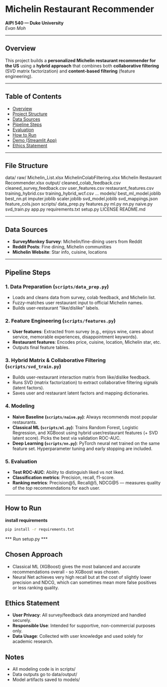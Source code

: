 # Michelin Restaurant Recommender

**AIPI 540 — Duke University**  
_Evan Moh_

---

## Overview

This project builds a **personalized Michelin restaurant recommender for the US** using a **hybrid approach** that combines both **collaborative filtering** (SVD matrix factorization) and **content-based filtering** (feature engineering).

---

## Table of Contents

- [Overview](#overview)
- [Project Structure](#project-structure)
- [Data Sources](#data-sources)
- [Pipeline Steps](#pipeline-steps)
- [Evaluation](#evaluation)
- [How to Run](#how-to-run)
- [Demo (Streamlit App)](#demo-streamlit-app)
- [Ethics Statement](#ethics-statement)

---

## File Structure

data/
raw/
Michelin_List.xlsx
MichelinColabFiltering.xlsx
Michelin Restaurant Recommender.xlsx
output/
cleaned_colab_feedback.csv
cleaned_survey_feedback.csv
user_features.csv
restaurant_features.csv
training_hybrid.csv
training_hybrid_wcf.csv
...
models/
best_ml_model.joblib
best_nn.pt
imputer.joblib
scaler.joblib
svd_model.joblib
svd_mappings.json
feature_cols.json
scripts/
data_prep.py
features.py
ml.py
nn.py
naive.py
svd_train.py
app.py
requirements.txt
setup.py
LICENSE
README.md


---

## Data Sources

- **SurveyMonkey Survey**: Michelin/fine-dining users from Reddit
- **Reddit Posts**: Fine dining, Michelin communities
- **Michelin Website**: Star info, cuisine, locations

---

## Pipeline Steps

### 1. Data Preparation (`scripts/data_prep.py`)
- Loads and cleans data from survey, colab feedback, and Michelin list.
- Fuzzy-matches user restaurant input to official Michelin names.
- Builds user-restaurant "like/dislike" labels.

### 2. Feature Engineering (`scripts/features.py`)
- **User features**: Extracted from survey (e.g., enjoys wine, cares about service, memorable experiences, disappointment keywords).
- **Restaurant features**: Encodes price, cuisine, location, Michelin star, etc.
- Outputs final feature tables.

### 3. Hybrid Matrix & Collaborative Filtering (`scripts/svd_train.py`)
- Builds user-restaurant interaction matrix from like/dislike feedback.
- Runs SVD (matrix factorization) to extract collaborative filtering signals (latent factors).
- Saves user and restaurant latent factors and mapping dictionaries.

### 4. Modeling
- **Naive Baseline (`scripts/naive.py`)**: Always recommends most popular restaurants.
- **Classical ML (`scripts/ml.py`)**: Trains Random Forest, Logistic Regression, and XGBoost using hybrid user/restaurant features (+ SVD latent score). Picks the best via validation ROC-AUC.
- **Deep Learning (`scripts/nn.py`)**: PyTorch neural net trained on the same feature set. Hyperparameter tuning and early stopping are included.

### 5. Evaluation
- **Test ROC-AUC**: Ability to distinguish liked vs not liked.
- **Classification metrics**: Precision, recall, f1-score.
- **Ranking metrics**: Precision@5, Recall@5, NDCG@5 — measures quality of the *top* recommendations for each user.

---

## How to Run
**install requirements**
```bash
pip install -r requirements.txt
``` 
*** Run setup.py ***


## Chosen Approach
- Classical ML (XGBoost) gives the most balanced and accurate recommendations overall - so XGBoost was chosen.
- Neural Net achieves very high recall but at the cost of slightly lower precision and NDCG, which can sometimes mean more false positives or less ranking quality.


##  Ethics Statement
- **User Privacy**: All survey/feedback data anonymized and handled securely.
- **Responsible Use**: Intended for supportive, non-commercial purposes only.
- **Data Usage**: Collected with user knowledge and used solely for academic research.

## Notes
- All modeling code is in scripts/
- Data outputs go to data/output/
- Model artifacts saved to models/

